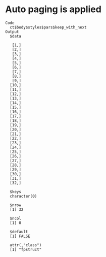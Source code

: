# Auto paging is applied

    Code
      ct$body$styles$pars$keep_with_next
    Output
      $data
           
       [1,]
       [2,]
       [3,]
       [4,]
       [5,]
       [6,]
       [7,]
       [8,]
       [9,]
      [10,]
      [11,]
      [12,]
      [13,]
      [14,]
      [15,]
      [16,]
      [17,]
      [18,]
      [19,]
      [20,]
      [21,]
      [22,]
      [23,]
      [24,]
      [25,]
      [26,]
      [27,]
      [28,]
      [29,]
      [30,]
      [31,]
      [32,]
      
      $keys
      character(0)
      
      $nrow
      [1] 32
      
      $ncol
      [1] 0
      
      $default
      [1] FALSE
      
      attr(,"class")
      [1] "fpstruct"

